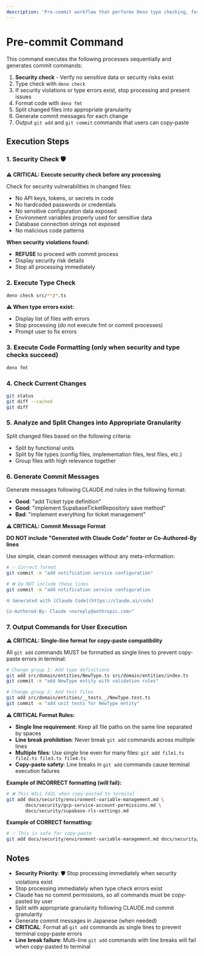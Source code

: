 ```yaml
---
description: 'Pre-commit workflow that performs Deno type checking, formatting, and appropriate change granularity splitting, generating commit commands following CLAUDE.md rules'
---
```


# Pre-commit Command

This command executes the following processes sequentially and generates commit commands:

1. **Security check** - Verify no sensitive data or security risks exist
2. Type check with `deno check`
3. If security violations or type errors exist, stop processing and present issues
4. Format code with `deno fmt`
5. Split changed files into appropriate granularity
6. Generate commit messages for each change
7. Output `git add` and `git commit` commands that users can copy-paste

## Execution Steps

### 1. Security Check 🛡️

**⚠️ CRITICAL: Execute security check before any processing**

Check for security vulnerabilities in changed files:

- No API keys, tokens, or secrets in code
- No hardcoded passwords or credentials
- No sensitive configuration data exposed
- Environment variables properly used for sensitive data
- Database connection strings not exposed
- No malicious code patterns

**When security violations found:**

- **REFUSE** to proceed with commit process
- Display security risk details
- Stop all processing immediately

### 2. Execute Type Check

```bash
deno check src/**/*.ts
```

**⚠️ When type errors exist:**

- Display list of files with errors
- Stop processing (do not execute fmt or commit processes)
- Prompt user to fix errors

### 3. Execute Code Formatting (only when security and type checks succeed)

```bash
deno fmt
```

### 4. Check Current Changes

```bash
git status
git diff --cached
git diff
```

### 5. Analyze and Split Changes into Appropriate Granularity

Split changed files based on the following criteria:

- Split by functional units
- Split by file types (config files, implementation files, test files, etc.)
- Group files with high relevance together

### 6. Generate Commit Messages

Generate messages following CLAUDE.md rules in the following format:

- **Good**: "add Ticket type definition"
- **Good**: "implement SupabaseTicketRepository save method"
- **Bad**: "implement everything for ticket management"

**⚠️ CRITICAL: Commit Message Format**

**DO NOT include "Generated with Claude Code" footer or Co-Authored-By lines**

Use simple, clean commit messages without any meta-information:

```bash
# ✅ Correct format
git commit -m "add notification service configuration"

# ❌ Do NOT include these lines
git commit -m "add notification service configuration

🌐 Generated with [Claude Code](https://claude.ai/code)

Co-Authored-By: Claude <noreply@anthropic.com>"
```

### 7. Output Commands for User Execution

**⚠️ CRITICAL: Single-line format for copy-paste compatibility**

All `git add` commands MUST be formatted as single lines to prevent copy-paste errors in terminal:

```bash
# Change group 1: Add type definitions
git add src/domain/entities/NewType.ts src/domain/entities/index.ts
git commit -m "add NewType entity with validation rules"

# Change group 2: Add test files  
git add src/domain/entities/__tests__/NewType.test.ts
git commit -m "add unit tests for NewType entity"
```

**⚠️ CRITICAL Format Rules:**

- **Single line requirement**: Keep all file paths on the same line separated by spaces
- **Line break prohibition**: Never break `git add` commands across multiple lines
- **Multiple files**: Use single line even for many files:
  `git add file1.ts file2.ts file3.ts file4.ts`
- **Copy-paste safety**: Line breaks in `git add` commands cause terminal execution failures

**Example of INCORRECT formatting (will fail):**

```bash
# ❌ This WILL FAIL when copy-pasted to terminal
git add docs/security/environment-variable-management.md \
       docs/security/gcp-service-account-permissions.md \
       docs/security/supabase-rls-settings.md
```

**Example of CORRECT formatting:**

```bash
# ✅ This is safe for copy-paste
git add docs/security/environment-variable-management.md docs/security/gcp-service-account-permissions.md docs/security/supabase-rls-settings.md
```

## Notes

- **Security Priority**: 🛡️ Stop processing immediately when security violations exist
- Stop processing immediately when type check errors exist
- Claude has no commit permissions, so all commands must be copy-pasted by user
- Split with appropriate granularity following CLAUDE.md commit granularity
- Generate commit messages in Japanese (when needed)
- **CRITICAL**: Format all `git add` commands as single lines to prevent terminal copy-paste errors
- **Line break failure**: Multi-line `git add` commands with line breaks will fail when copy-pasted
  to terminal
